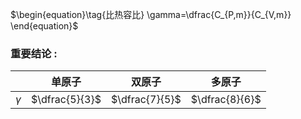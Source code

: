 $\begin{equation}\tag{比热容比}
 \gamma=\dfrac{C_{P,m}}{C_{V,m}}
\end{equation}$

### 重要结论 :

|          | 单原子            | 双原子            | 多原子            |
| -------- | -------------- | -------------- | -------------- |
| $\gamma$ | $\dfrac{5}{3}$ | $\dfrac{7}{5}$ | $\dfrac{8}{6}$ |
